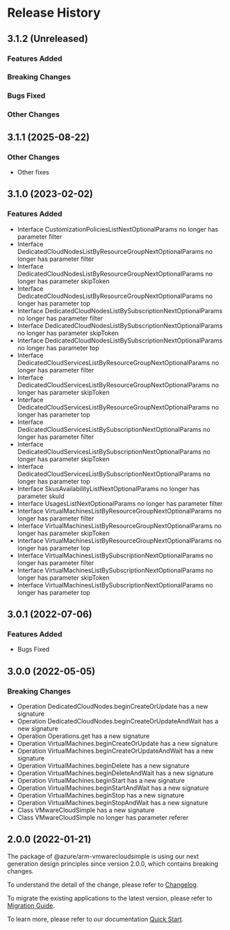 # Release History

## 3.1.2 (Unreleased)

### Features Added

### Breaking Changes

### Bugs Fixed

### Other Changes

## 3.1.1 (2025-08-22)

### Other Changes

  - Other fixes

## 3.1.0 (2023-02-02)
    
### Features Added

  - Interface CustomizationPoliciesListNextOptionalParams no longer has parameter filter
  - Interface DedicatedCloudNodesListByResourceGroupNextOptionalParams no longer has parameter filter
  - Interface DedicatedCloudNodesListByResourceGroupNextOptionalParams no longer has parameter skipToken
  - Interface DedicatedCloudNodesListByResourceGroupNextOptionalParams no longer has parameter top
  - Interface DedicatedCloudNodesListBySubscriptionNextOptionalParams no longer has parameter filter
  - Interface DedicatedCloudNodesListBySubscriptionNextOptionalParams no longer has parameter skipToken
  - Interface DedicatedCloudNodesListBySubscriptionNextOptionalParams no longer has parameter top
  - Interface DedicatedCloudServicesListByResourceGroupNextOptionalParams no longer has parameter filter
  - Interface DedicatedCloudServicesListByResourceGroupNextOptionalParams no longer has parameter skipToken
  - Interface DedicatedCloudServicesListByResourceGroupNextOptionalParams no longer has parameter top
  - Interface DedicatedCloudServicesListBySubscriptionNextOptionalParams no longer has parameter filter
  - Interface DedicatedCloudServicesListBySubscriptionNextOptionalParams no longer has parameter skipToken
  - Interface DedicatedCloudServicesListBySubscriptionNextOptionalParams no longer has parameter top
  - Interface SkusAvailabilityListNextOptionalParams no longer has parameter skuId
  - Interface UsagesListNextOptionalParams no longer has parameter filter
  - Interface VirtualMachinesListByResourceGroupNextOptionalParams no longer has parameter filter
  - Interface VirtualMachinesListByResourceGroupNextOptionalParams no longer has parameter skipToken
  - Interface VirtualMachinesListByResourceGroupNextOptionalParams no longer has parameter top
  - Interface VirtualMachinesListBySubscriptionNextOptionalParams no longer has parameter filter
  - Interface VirtualMachinesListBySubscriptionNextOptionalParams no longer has parameter skipToken
  - Interface VirtualMachinesListBySubscriptionNextOptionalParams no longer has parameter top
    
    
## 3.0.1 (2022-07-06)
    
### Features Added

  - Bugs Fixed

    
    
## 3.0.0 (2022-05-05)
    
### Breaking Changes

  - Operation DedicatedCloudNodes.beginCreateOrUpdate has a new signature
  - Operation DedicatedCloudNodes.beginCreateOrUpdateAndWait has a new signature
  - Operation Operations.get has a new signature
  - Operation VirtualMachines.beginCreateOrUpdate has a new signature
  - Operation VirtualMachines.beginCreateOrUpdateAndWait has a new signature
  - Operation VirtualMachines.beginDelete has a new signature
  - Operation VirtualMachines.beginDeleteAndWait has a new signature
  - Operation VirtualMachines.beginStart has a new signature
  - Operation VirtualMachines.beginStartAndWait has a new signature
  - Operation VirtualMachines.beginStop has a new signature
  - Operation VirtualMachines.beginStopAndWait has a new signature
  - Class VMwareCloudSimple has a new signature
  - Class VMwareCloudSimple no longer has parameter referer
    
    
## 2.0.0 (2022-01-21)

The package of @azure/arm-vmwarecloudsimple is using our next generation design principles since version 2.0.0, which contains breaking changes.

To understand the detail of the change, please refer to [Changelog](https://aka.ms/js-track2-changelog).

To migrate the existing applications to the latest version, please refer to [Migration Guide](https://aka.ms/js-track2-migration-guide).

To learn more, please refer to our documentation [Quick Start](https://aka.ms/azsdk/js/mgmt/quickstart ).
